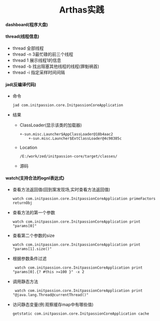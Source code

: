 # <Center>Arthas实践</center>

#### dashboard(程序大盘)

#### thread(线程信息)

- thread 全部线程
- thread -n 3最忙碌的前三个线程
- thread 1 展示线程1的信息
- thread -b 找出阻塞其他线程的线程(罪魁祸首)
- thread -i 指定采样时间间隔

#### jad(反编译代码)

- 命令 

  ```
  jad com.initpassion.core.InitpassionCoreApplication
  ```

- 结果

  - ClassLoader(显示该类的加载器)

    ```
    +-sun.misc.Launcher$AppClassLoader@18b4aac2
    	+-sun.misc.Launcher$ExtClassLoader@4c98385c 
    ```

  - Location

    ```
    /E:/work/zed/initpassion-core/target/classes/
    ```

  - 源码

#### watch(支持合法的ognl表达式)

- 查看方法返回值(回到案发现场,实时查看方法返回值)

  ```
  watch com.initpassion.core.InitpassionCoreApplication primeFactors returnObj
  ```

- 查看方法的第一个参数

  ```
  watch com.initpassion.core.InitpassionCoreApplication print "params[0]"
  ```

- 查看第二个参数的size

  ```
  watch com.initpassion.core.InitpassionCoreApplication print "params[1].size()"
  ```

- 根据参数条件过滤

  ```
   watch com.initpassion.core.InitpassionCoreApplication print "params[0].{? #this >=100 }" -x 2
  ```

- 调用静态方法

  ```
   watch com.initpassion.core.InitpassionCoreApplication print "@java.lang.Thread@currentThread()"
  ```

- 访问静态变量(例:观察缓存map中有哪些值)

  ```
  getstatic com.initpassion.core.InitpassionCoreApplication cache
  ```

  ​

